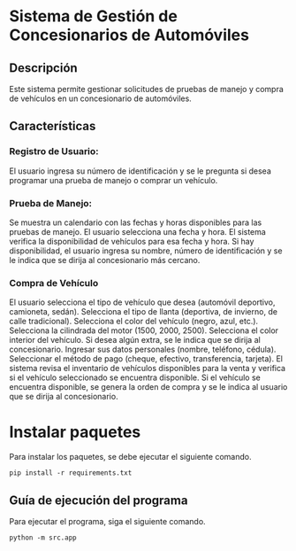 # Sistema de Gestión de Concesionarios de Automóviles
## Descripción
Este sistema permite gestionar solicitudes de pruebas de manejo y compra de vehículos en un concesionario de automóviles.

## Características
### Registro de Usuario:
El usuario ingresa su número de identificación y se le pregunta si desea programar una prueba de manejo o comprar un vehículo.

### Prueba de Manejo:
Se muestra un calendario con las fechas y horas disponibles para las pruebas de manejo.
El usuario selecciona una fecha y hora.
El sistema verifica la disponibilidad de vehículos para esa fecha y hora.
Si hay disponibilidad, el usuario ingresa su nombre, número de identificación y se le indica que se dirija al concesionario más cercano.

### Compra de Vehículo
El usuario selecciona el tipo de vehículo que desea (automóvil deportivo, camioneta, sedán).
Selecciona el tipo de llanta (deportiva, de invierno, de calle tradicional).
Selecciona el color del vehículo (negro, azul, etc.).
Selecciona la cilindrada del motor (1500, 2000, 2500).
Selecciona el color interior del vehículo.
Si desea algún extra, se le indica que se dirija al concesionario.
Ingresar sus datos personales (nombre, teléfono, cédula).
Seleccionar el método de pago (cheque, efectivo, transferencia, tarjeta).
El sistema revisa el inventario de vehículos disponibles para la venta y verifica si el vehículo seleccionado se encuentra disponible.
Si el vehículo se encuentra disponible, se genera la orden de compra y se le indica al usuario que se dirija al concesionario.

# Instalar paquetes
Para instalar los paquetes, se debe ejecutar el siguiente comando.
```
pip install -r requirements.txt
```

## Guía de ejecución del programa

Para ejecutar el programa, siga el siguiente comando.

```
python -m src.app
```
